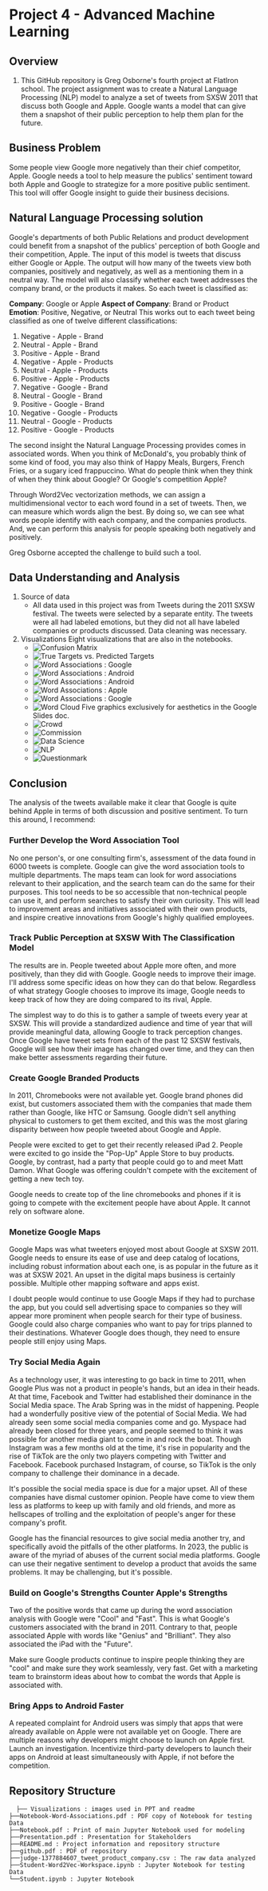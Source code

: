 # Project 4 - Advanced Machine Learning

## Overview
1. This GitHub repository is Greg Osborne's fourth project at FlatIron school. The project assignment was to create a Natural Language Processing (NLP) model to analyze a set of tweets from SXSW 2011 that discuss both Google and Apple. Google wants a model that can give them a snapshot of their public perception to help them plan for the future.

## Business Problem
Some people view Google more negatively than their chief competitor, Apple. Google needs a tool to help measure the publics' sentiment toward both Apple and Google to strategize for a more positive public sentiment. This tool will offer Google insight to guide their business decisions.

## Natural Language Processing solution
Google's departments of both Public Relations and product development could benefit from a snapshot of the publics' perception of both Google and their competition, Apple. The input of this model is tweets that discuss either Google or Apple. The output will how many of the tweets view both companies, positively and negatively, as well as a mentioning them in a neutral way. The model will also classify whether each tweet addresses the company brand, or the products it makes. So each tweet is classified as:

**Company**: Google or Apple
**Aspect of Company**: Brand or Product
**Emotion**: Positive, Negative, or Neutral
This works out to each tweet being classified as one of twelve different classifications:

1. Negative - Apple - Brand
2. Neutral - Apple - Brand
3. Positive - Apple - Brand
4. Negative - Apple - Products
5. Neutral - Apple - Products
6. Positive - Apple - Products
7. Negative - Google - Brand
8. Neutral - Google - Brand
9. Positive - Google - Brand
10. Negative - Google - Products
11. Neutral - Google - Products
12. Positive - Google - Products

The second insight the Natural Language Processing provides comes in associated words. When you think of McDonald's, you probably think of some kind of food, you may also think of Happy Meals, Burgers, French Fries, or a sugary iced frappuccino. What do people think when they think of when they think about Google? Or Google's competition Apple?

Through Word2Vec vectorization methods, we can assign a multidimensional vector to each word found in a set of tweets. Then, we can measure which words align the best. By doing so, we can see what words people identify with each company, and the companies products. And, we can perform this analysis for people speaking both negatively and positively.

Greg Osborne accepted the challenge to build such a tool.

## Data Understanding and Analysis
1. Source of data
      * All data used in this project was from Tweets during the 2011 SXSW festival. The tweets were selected by a separate entity. The tweets were all had labeled emotions, but they did not all have labeled companies or products discussed. Data cleaning was necessary. 
3. Visualizations
  Eight visualizations that are also in the notebooks.
    * ![Confusion Matrix](Visualizations/ConMatrix.png)
    * ![True Targets vs. Predicted Targets](Visualizations/TrueVsPred.png)
    * ![Word Associations : Google](Visualizations/WA-Google.png)
    * ![Word Associations : Android](Visualizations/WA-Android.png)
    * ![Word Associations : Android](Visualizations/WA-Android-Negative.png)    
    * ![Word Associations : Apple](Visualizations/WA-Apple.png)
    * ![Word Associations : Google](Visualizations/WA-iPad.png)
    * ![Word Cloud](Visualizations/WordCloud.png)
  Five graphics exclusively for aesthetics in the Google Slides doc.
    * ![Crowd](Visualizations/Crowd.jpg)
    * ![Commission](Visualizations/Commission.jpg)
    * ![Data Science](Visualizations/DataScience.png)
    * ![NLP](Visualizations/NLP.png)
    * ![Questionmark](Visualizations/Questionmark.jpg)

## Conclusion
The analysis of the tweets available make it clear that Google is quite behind Apple in terms of both discussion and positive sentiment. To turn this around, I recommend:

### Further Develop the Word Association Tool

No one person's, or one consulting firm's, assessment of the data found in 6000 tweets is complete. Google can give the word association tools to multiple departments. The maps team can look for word associations relevant to their application, and the search team can do the same for their purposes. This tool needs to be so accessible that non-technical people can use it, and perform searches to satisfy their own curiosity. This will lead to improvement areas and initiatives associated with their own products, and inspire creative innovations from Google's highly qualified employees.

### Track Public Perception at SXSW With The Classification Model

The results are in. People tweeted about Apple more often, and more positively, than they did with Google. Google needs to improve their image. I'll address some specific ideas on how they can do that below. Regardless of what strategy Google chooses to improve its image, Google needs to keep track of how they are doing compared to its rival, Apple. 

The simplest way to do this is to gather a sample of tweets every year at SXSW. This will provide a standardized audience and time of year that will provide meaningful data, allowing Google to track perception changes. Once Google have tweet sets from each of the past 12 SXSW festivals, Google will see how their image has changed over time, and they can then make better assessments regarding their future.

### Create Google Branded Products

In 2011, Chromebooks were not available yet. Google brand phones did exist, but customers associated them with the companies that made them rather than Google, like HTC or Samsung. Google didn't sell anything physical to customers to get them excited, and this was the most glaring disparity between how people tweeted about Google and Apple.

People were excited to get to get their recently released iPad 2. People were excited to go inside the "Pop-Up" Apple Store to buy products. Google, by contrast, had a party that people could go to and meet Matt Damon. What Google was offering couldn't compete with the excitement of getting a new tech toy. 

Google needs to create top of the line chromebooks and phones if it is going to compete with the excitement people have about Apple. It cannot rely on software alone.

### Monetize Google Maps

Google Maps was what tweeters enjoyed most about Google at SXSW 2011. Google needs to ensure its ease of use and deep catalog of locations, including robust information about each one, is as popular in the future as it was at SXSW 2021. An upset in the digital maps business is certainly possible. Multiple other mapping software and apps exist. 

I doubt people would continue to use Google Maps if they had to purchase the app, but you could sell advertising space to companies so they will appear more prominent when people search for their type of business. Google could also charge companies who want to pay for trips planned to their destinations. Whatever Google does though, they need to ensure people still enjoy using Maps.

### Try Social Media Again

As a technology user, it was interesting to go back in time to 2011, when Google Plus was not a product in people's hands, but an idea in their heads. At that time, Facebook and Twitter had established their dominance in the Social Media space. The Arab Spring was in the midst of happening. People had a wonderfully positive view of the potential of Social Media. We had already seen some social media companies come and go. Myspace had already been closed for three years, and people seemed to think it was possible for another media giant to come in and rock the boat. Though Instagram was a few months old at the time, it's rise in popularity and the rise of TikTok are the only two players competing with Twitter and Facebook. Facebook purchased Instagram, of course, so TikTok is the only company to challenge their dominance in a decade.

It's possible the social media space is due for a major upset. All of these companies have dismal customer opinion. People have come to view them less as platforms to keep up with family and old friends, and more as hellscapes of trolling and the exploitation of people's anger for these company's profit. 

Google has the financial resources to give social media another try, and specifically avoid the pitfalls of the other platforms. In 2023, the public is aware of the myriad of abuses of the current social media platforms. Google can use their negative sentiment to develop a product that avoids the same problems. It may be challenging, but it's possible. 

### Build on Google's Strengths Counter Apple's Strengths

Two of the positive words that came up during the word association analysis with Google were "Cool" and "Fast". This is what Google's customers associated with the brand in 2011. Contrary to that, people associated Apple with words like "Genius" and "Brilliant". They also associated the iPad with the "Future".

Make sure Google products continue to inspire people thinking they are "cool" and make sure they work seamlessly, very fast. Get with a marketing team to brainstorm ideas about how to combat the words that Apple is associated with.

### Bring Apps to Android Faster

A repeated complaint for Android users was simply that apps that were already available on Apple were not available yet on Google. There are multiple reasons why developers might choose to launch on Apple first. Launch an investigation. Incentivize third-party developers to launch their apps on Android at least simultaneously with Apple, if not before the competition.


## Repository Structure

```
  ├── Visualizations : images used in PPT and readme
├──Notebook-Word-Associations.pdf : PDF copy of Notebook for testing Data
├──Notebook.pdf : Print of main Jupyter Notebook used for modeling 
├──Presentation.pdf : Presentation for Stakeholders
├──README.md : Project information and repository structure
├──github.pdf : PDF of repository
├──judge-1377884607_tweet_product_company.csv : The raw data analyzed
├──Student-Word2Vec-Workspace.ipynb : Jupyter Notebook for testing Data
└──Student.ipynb : Jupyter Notebook

```

